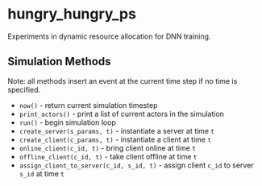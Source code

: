 # hungry_hungry_ps
Experiments in dynamic resource allocation for DNN training.

## Simulation Methods

Note: all methods insert an event at the current time step if no time is specified.

- `now()` - return current simulation timestep
- `print_actors()` - print a list of current actors in the simulation
- `run()` - begin simulation loop
- `create_server(s_params, t)` - instantiate a server at time `t`
- `create_client(c_params, t)` - instantiate a client at time `t`
- `online_client(c_id, t)` - bring client online at time `t`
- `offline_client(c_id, t)` - take client offline at time `t`
- `assign_client_to_server(c_id, s_id, t)` - assign client `c_id` to server `s_id` at time `t`
